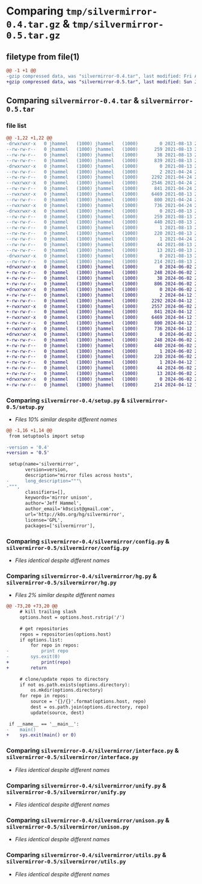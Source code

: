 # Comparing `tmp/silvermirror-0.4.tar.gz` & `tmp/silvermirror-0.5.tar.gz`

## filetype from file(1)

```diff
@@ -1 +1 @@
-gzip compressed data, was "silvermirror-0.4.tar", last modified: Fri Aug 13 22:17:04 2021, max compression
+gzip compressed data, was "silvermirror-0.5.tar", last modified: Sun Jun  2 20:31:08 2024, max compression
```

## Comparing `silvermirror-0.4.tar` & `silvermirror-0.5.tar`

### file list

```diff
@@ -1,22 +1,22 @@
-drwxrwxr-x   0 jhammel   (1000) jhammel   (1000)        0 2021-08-13 22:17:04.602450 silvermirror-0.4/
--rw-rw-r--   0 jhammel   (1000) jhammel   (1000)      259 2021-08-13 22:17:04.602450 silvermirror-0.4/PKG-INFO
--rw-rw-r--   0 jhammel   (1000) jhammel   (1000)       38 2021-08-13 22:17:04.602450 silvermirror-0.4/setup.cfg
--rw-rw-r--   0 jhammel   (1000) jhammel   (1000)      839 2021-08-13 22:15:54.000000 silvermirror-0.4/setup.py
-drwxrwxr-x   0 jhammel   (1000) jhammel   (1000)        0 2021-08-13 22:17:04.602450 silvermirror-0.4/silvermirror/
--rw-rw-r--   0 jhammel   (1000) jhammel   (1000)        2 2021-04-24 21:46:04.000000 silvermirror-0.4/silvermirror/__init__.py
--rw-rw-r--   0 jhammel   (1000) jhammel   (1000)     2292 2021-04-24 21:46:04.000000 silvermirror-0.4/silvermirror/config.py
--rwxrwxr-x   0 jhammel   (1000) jhammel   (1000)     2546 2021-04-24 21:46:04.000000 silvermirror-0.4/silvermirror/hg.py
--rw-rw-r--   0 jhammel   (1000) jhammel   (1000)      841 2021-04-24 21:46:04.000000 silvermirror-0.4/silvermirror/interface.py
--rwxrwxr-x   0 jhammel   (1000) jhammel   (1000)     6469 2021-08-13 22:12:15.000000 silvermirror-0.4/silvermirror/unify.py
--rw-rw-r--   0 jhammel   (1000) jhammel   (1000)      800 2021-04-24 22:10:07.000000 silvermirror-0.4/silvermirror/unison.py
--rwxrwxr-x   0 jhammel   (1000) jhammel   (1000)      736 2021-04-24 21:46:04.000000 silvermirror-0.4/silvermirror/utils.py
-drwxrwxr-x   0 jhammel   (1000) jhammel   (1000)        0 2021-08-13 22:17:04.602450 silvermirror-0.4/silvermirror.egg-info/
--rw-rw-r--   0 jhammel   (1000) jhammel   (1000)      259 2021-08-13 22:17:04.000000 silvermirror-0.4/silvermirror.egg-info/PKG-INFO
--rw-rw-r--   0 jhammel   (1000) jhammel   (1000)      440 2021-08-13 22:17:04.000000 silvermirror-0.4/silvermirror.egg-info/SOURCES.txt
--rw-rw-r--   0 jhammel   (1000) jhammel   (1000)        1 2021-08-13 22:17:04.000000 silvermirror-0.4/silvermirror.egg-info/dependency_links.txt
--rw-rw-r--   0 jhammel   (1000) jhammel   (1000)      220 2021-08-13 22:17:04.000000 silvermirror-0.4/silvermirror.egg-info/entry_points.txt
--rw-rw-r--   0 jhammel   (1000) jhammel   (1000)        1 2021-04-24 21:50:35.000000 silvermirror-0.4/silvermirror.egg-info/not-zip-safe
--rw-rw-r--   0 jhammel   (1000) jhammel   (1000)       44 2021-08-13 22:17:04.000000 silvermirror-0.4/silvermirror.egg-info/requires.txt
--rw-rw-r--   0 jhammel   (1000) jhammel   (1000)       13 2021-08-13 22:17:04.000000 silvermirror-0.4/silvermirror.egg-info/top_level.txt
-drwxrwxr-x   0 jhammel   (1000) jhammel   (1000)        0 2021-08-13 22:17:04.602450 silvermirror-0.4/test/
--rw-rw-r--   0 jhammel   (1000) jhammel   (1000)      214 2021-08-13 22:14:53.000000 silvermirror-0.4/test/test_unify.py
+drwxrwxr-x   0 jhammel   (1000) jhammel   (1000)        0 2024-06-02 20:31:08.004940 silvermirror-0.5/
+-rw-rw-r--   0 jhammel   (1000) jhammel   (1000)      248 2024-06-02 20:31:08.004940 silvermirror-0.5/PKG-INFO
+-rw-rw-r--   0 jhammel   (1000) jhammel   (1000)       38 2024-06-02 20:31:08.004940 silvermirror-0.5/setup.cfg
+-rw-rw-r--   0 jhammel   (1000) jhammel   (1000)      806 2024-06-02 20:30:38.000000 silvermirror-0.5/setup.py
+drwxrwxr-x   0 jhammel   (1000) jhammel   (1000)        0 2024-06-02 20:31:08.004940 silvermirror-0.5/silvermirror/
+-rw-rw-r--   0 jhammel   (1000) jhammel   (1000)        2 2024-04-12 14:19:20.000000 silvermirror-0.5/silvermirror/__init__.py
+-rw-rw-r--   0 jhammel   (1000) jhammel   (1000)     2292 2024-04-12 14:19:20.000000 silvermirror-0.5/silvermirror/config.py
+-rwxrwxr-x   0 jhammel   (1000) jhammel   (1000)     2557 2024-06-02 20:28:40.000000 silvermirror-0.5/silvermirror/hg.py
+-rw-rw-r--   0 jhammel   (1000) jhammel   (1000)      841 2024-04-12 14:19:20.000000 silvermirror-0.5/silvermirror/interface.py
+-rwxrwxr-x   0 jhammel   (1000) jhammel   (1000)     6469 2024-04-12 14:19:20.000000 silvermirror-0.5/silvermirror/unify.py
+-rw-rw-r--   0 jhammel   (1000) jhammel   (1000)      800 2024-04-12 14:19:20.000000 silvermirror-0.5/silvermirror/unison.py
+-rwxrwxr-x   0 jhammel   (1000) jhammel   (1000)      736 2024-04-12 14:19:20.000000 silvermirror-0.5/silvermirror/utils.py
+drwxrwxr-x   0 jhammel   (1000) jhammel   (1000)        0 2024-06-02 20:31:08.004940 silvermirror-0.5/silvermirror.egg-info/
+-rw-rw-r--   0 jhammel   (1000) jhammel   (1000)      248 2024-06-02 20:31:07.000000 silvermirror-0.5/silvermirror.egg-info/PKG-INFO
+-rw-rw-r--   0 jhammel   (1000) jhammel   (1000)      440 2024-06-02 20:31:07.000000 silvermirror-0.5/silvermirror.egg-info/SOURCES.txt
+-rw-rw-r--   0 jhammel   (1000) jhammel   (1000)        1 2024-06-02 20:31:07.000000 silvermirror-0.5/silvermirror.egg-info/dependency_links.txt
+-rw-rw-r--   0 jhammel   (1000) jhammel   (1000)      220 2024-06-02 20:31:07.000000 silvermirror-0.5/silvermirror.egg-info/entry_points.txt
+-rw-rw-r--   0 jhammel   (1000) jhammel   (1000)        1 2024-04-12 14:45:45.000000 silvermirror-0.5/silvermirror.egg-info/not-zip-safe
+-rw-rw-r--   0 jhammel   (1000) jhammel   (1000)       44 2024-06-02 20:31:07.000000 silvermirror-0.5/silvermirror.egg-info/requires.txt
+-rw-rw-r--   0 jhammel   (1000) jhammel   (1000)       13 2024-06-02 20:31:07.000000 silvermirror-0.5/silvermirror.egg-info/top_level.txt
+drwxrwxr-x   0 jhammel   (1000) jhammel   (1000)        0 2024-06-02 20:31:08.004940 silvermirror-0.5/test/
+-rw-rw-r--   0 jhammel   (1000) jhammel   (1000)      214 2024-04-12 14:19:20.000000 silvermirror-0.5/test/test_unify.py
```

### Comparing `silvermirror-0.4/setup.py` & `silvermirror-0.5/setup.py`

 * *Files 10% similar despite different names*

```diff
@@ -1,16 +1,14 @@
 from setuptools import setup
 
-version = '0.4'
+version = '0.5'
 
 setup(name='silvermirror',
       version=version,
       description="mirror files across hosts",
-      long_description="""\
-""",
       classifiers=[],
       keywords='mirror unison',
       author='Jeff Hammel',
       author_email='k0scist@gmail.com',
       url='http://k0s.org/hg/silvermirror',
       license='GPL',
       packages=['silvermirror'],
```

### Comparing `silvermirror-0.4/silvermirror/config.py` & `silvermirror-0.5/silvermirror/config.py`

 * *Files identical despite different names*

### Comparing `silvermirror-0.4/silvermirror/hg.py` & `silvermirror-0.5/silvermirror/hg.py`

 * *Files 2% similar despite different names*

```diff
@@ -73,20 +73,20 @@
     # kill trailing slash
     options.host = options.host.rstrip('/')
 
     # get repositories
     repos = repositories(options.host)
     if options.list:
         for repo in repos:
-            print repo
-        sys.exit(0)
+            print(repo)
+        return
 
     # clone/update repos to directory
     if not os.path.exists(options.directory):
         os.mkdir(options.directory)
     for repo in repos:
         source = '{}/{}'.format(options.host, repo)
         dest = os.path.join(options.directory, repo)
         update(source, dest)
 
 if __name__ == '__main__':
-    main()
+    sys.exit(main() or 0)
```

### Comparing `silvermirror-0.4/silvermirror/interface.py` & `silvermirror-0.5/silvermirror/interface.py`

 * *Files identical despite different names*

### Comparing `silvermirror-0.4/silvermirror/unify.py` & `silvermirror-0.5/silvermirror/unify.py`

 * *Files identical despite different names*

### Comparing `silvermirror-0.4/silvermirror/unison.py` & `silvermirror-0.5/silvermirror/unison.py`

 * *Files identical despite different names*

### Comparing `silvermirror-0.4/silvermirror/utils.py` & `silvermirror-0.5/silvermirror/utils.py`

 * *Files identical despite different names*

